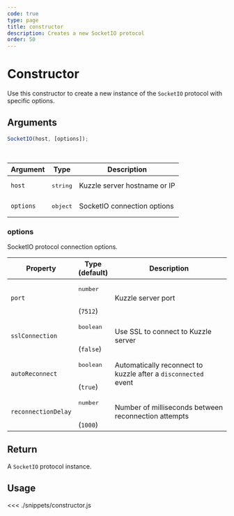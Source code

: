 ```yaml
---
code: true
type: page
title: constructor
description: Creates a new SocketIO protocol
order: 50
---
```


# Constructor

Use this constructor to create a new instance of the `SocketIO` protocol with specific options.

## Arguments

```js
SocketIO(host, [options]);
```

<br/>

| Argument  | Type              | Description                  |
| --------- | ----------------- | ---------------------------- |
| `host`    | <pre>string</pre> | Kuzzle server hostname or IP |
| `options` | <pre>object</pre> | SocketIO connection options  |

### options

SocketIO protocol connection options.

| Property            | Type<br/>(default)               | Description                                                    |
| ------------------- | -------------------------------- | -------------------------------------------------------------- |
| `port`              | <pre>number</pre><br/>(`7512`)   | Kuzzle server port                                             |
| `sslConnection`     | <pre>boolean</pre><br/>(`false`) | Use SSL to connect to Kuzzle server                            |
| `autoReconnect`     | <pre>boolean</pre><br/>(`true`)  | Automatically reconnect to kuzzle after a `disconnected` event |
| `reconnectionDelay` | <pre>number</pre><br/>(`1000`)   | Number of milliseconds between reconnection attempts           |

## Return

A `SocketIO` protocol instance.

## Usage

<<< ./snippets/constructor.js
